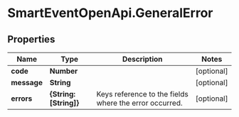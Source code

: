 # SmartEventOpenApi.GeneralError

## Properties
Name | Type | Description | Notes
------------ | ------------- | ------------- | -------------
**code** | **Number** |  | [optional] 
**message** | **String** |  | [optional] 
**errors** | **{String: [String]}** | Keys reference to the fields where the error occurred. | [optional] 
